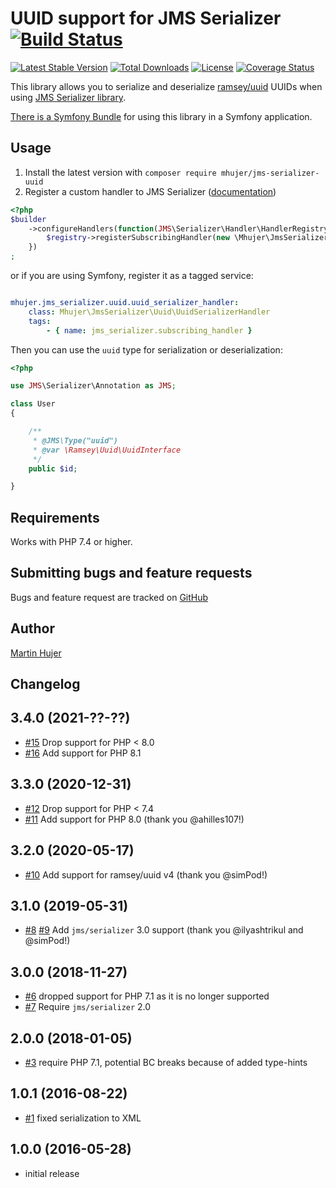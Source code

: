 # UUID support for JMS Serializer [![Build Status](https://travis-ci.org/mhujer/jms-serializer-uuid.svg?branch=master)](https://travis-ci.org/mhujer/jms-serializer-uuid)

[![Latest Stable Version](https://poser.pugx.org/mhujer/jms-serializer-uuid/version.png)](https://packagist.org/packages/mhujer/jms-serializer-uuid) [![Total Downloads](https://poser.pugx.org/mhujer/jms-serializer-uuid/downloads.png)](https://packagist.org/packages/mhujer/jms-serializer-uuid) [![License](https://poser.pugx.org/mhujer/jms-serializer-uuid/license.svg)](https://packagist.org/packages/mhujer/jms-serializer-uuid) [![Coverage Status](https://coveralls.io/repos/mhujer/jms-serializer-uuid/badge.svg?branch=master)](https://coveralls.io/r/mhujer/jms-serializer-uuid?branch=master)

This library allows you to serialize and deserialize [ramsey/uuid](https://github.com/ramsey/uuid) UUIDs
when using [JMS Serializer library](https://github.com/schmittjoh/serializer).

[There is a Symfony Bundle](https://github.com/mhujer/jms-serializer-uuid-bundle) for using this library in a Symfony application.

Usage
----
1. Install the latest version with `composer require mhujer/jms-serializer-uuid`
2. Register a custom handler to JMS Serializer ([documentation](http://jmsyst.com/libs/serializer/master/handlers))

```php
<?php
$builder
    ->configureHandlers(function(JMS\Serializer\Handler\HandlerRegistry $registry) {
        $registry->registerSubscribingHandler(new \Mhujer\JmsSerializer\Uuid\UuidSerializerHandler());
    })
;

```

or if you are using Symfony, register it as a tagged service:

```yml

mhujer.jms_serializer.uuid.uuid_serializer_handler:
    class: Mhujer\JmsSerializer\Uuid\UuidSerializerHandler
    tags:
        - { name: jms_serializer.subscribing_handler }

```

Then you can use the `uuid` type for serialization or deserialization:

```php
<?php

use JMS\Serializer\Annotation as JMS;

class User
{

	/**
	 * @JMS\Type("uuid")
	 * @var \Ramsey\Uuid\UuidInterface
	 */
	public $id;

}
```

Requirements
------------
Works with PHP 7.4 or higher.

Submitting bugs and feature requests
------------------------------------
Bugs and feature request are tracked on [GitHub](https://github.com/mhujer/jms-serializer-uuid/issues)

Author
------
[Martin Hujer](https://www.martinhujer.cz) 

Changelog
----------

## 3.4.0 (2021-??-??)
- [#15](../../pull/15) Drop support for PHP < 8.0
- [#16](../../pull/16) Add support for PHP 8.1

## 3.3.0 (2020-12-31)
- [#12](../../pull/12) Drop support for PHP < 7.4
- [#11](../../pull/11) Add support for PHP 8.0 (thank you @ahilles107!)

## 3.2.0 (2020-05-17)
- [#10](../../pull/10) Add support for ramsey/uuid v4 (thank you @simPod!)

## 3.1.0 (2019-05-31)
- [#8](../../pull/8) [#9](../../pull/9) Add `jms/serializer` 3.0 support (thank you @ilyashtrikul and @simPod!)

## 3.0.0 (2018-11-27)
- [#6](../../pull/6) dropped support for PHP 7.1 as it is no longer supported
- [#7](../../pull/7) Require `jms/serializer` 2.0

## 2.0.0 (2018-01-05)
- [#3](../../pull/3) require PHP 7.1, potential BC breaks because of added type-hints

## 1.0.1 (2016-08-22)
- [#1](../../pull/1) fixed serialization to XML

## 1.0.0 (2016-05-28)
- initial release
